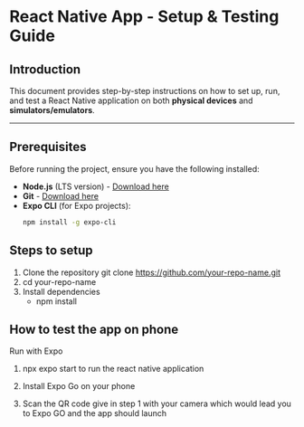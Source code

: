 # React Native App - Setup & Testing Guide

## Introduction
This document provides step-by-step instructions on how to set up, run, and test a React Native application on both **physical devices** and **simulators/emulators**.

---

## Prerequisites
Before running the project, ensure you have the following installed:

- **Node.js** (LTS version) - [Download here](https://nodejs.org/)
- **Git** - [Download here](https://git-scm.com/)
- **Expo CLI** (for Expo projects):
  ```bash
  npm install -g expo-cli

## Steps to setup 




1. Clone the repository
git clone https://github.com/your-repo-name.git
2. cd your-repo-name
3. Install dependencies
   - npm install




## How to test the app on phone
Run with Expo

1. npx expo start to run the react native application

2. Install Expo Go on your phone

3. Scan the QR code give in step 1 with your camera which would lead you to Expo GO and the app should launch
